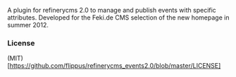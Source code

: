 A plugin for refinerycms 2.0 to manage and publish events with specific attributes. Developed for the Feki.de CMS selection of the new homepage in summer 2012.

### License

(MIT)[https://github.com/flippus/refinerycms_events2.0/blob/master/LICENSE]

